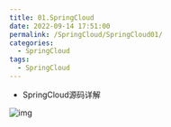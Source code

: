 ```yaml
---
title: 01.SpringCloud
date: 2022-09-14 17:51:00
permalink: /SpringCloud/SpringCloud01/
categories: 
  - SpringCloud
tags: 
  - SpringCloud
---
```


- SpringCloud源码详解

![img](https://img-blog.csdnimg.cn/20210621141617191.jpg?x-oss-process=image/watermark,type_ZmFuZ3poZW5naGVpdGk,shadow_10,text_aHR0cHM6Ly9ibG9nLmNzZG4ubmV0L3NpbmF0XzE2NjU4MjYz,size_16,color_FFFFFF,t_70)